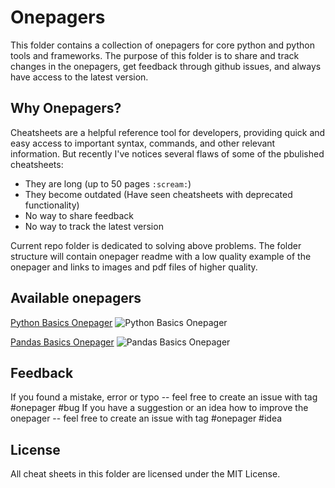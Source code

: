 # Onepagers
This folder contains a collection of onepagers for core python and python tools and frameworks. 
The purpose of this folder is to share and track changes in the onepagers, get feedback through github issues, and always have access to the latest version.

## Why Onepagers?
Cheatsheets are a helpful reference tool for developers, providing quick and easy access to important syntax, commands, and other relevant information. But recently I've notices several flaws of some of the pbulished cheatsheets:
- They are long (up to 50 pages `:scream:`)
- They become outdated (Have seen cheatsheets with deprecated functionality)
- No way to share feedback
- No way to track the latest version

Current repo folder is dedicated to solving above problems.
The folder structure will contain onepager readme with a low quality example of the onepager and links to images and pdf files of higher quality.

## Available onepagers
[Python Basics Onepager](https://github.com/IvanReznikov/DataVerse/blob/main/Onepagers/onepager_python_basics.md)
![Python Basics Onepager](https://github.com/IvanReznikov/DataVerse/blob/main/Onepagers/images/python_onepager_122_lq.png?raw=true)

[Pandas Basics Onepager](https://github.com/IvanReznikov/DataVerse/blob/main/Onepagers//onepager_pandas_basics.md)
![Pandas Basics Onepager](https://github.com/IvanReznikov/DataVerse/blob/main/Onepagers/images/pandas_onepager_160_lq.png?raw=true)

## Feedback
If you found a mistake, error or typo -- feel free to create an issue with tag #onepager #bug
If you have a suggestion or an idea how to improve the onepager -- feel free to create an issue with tag #onepager #idea

## License
All cheat sheets in this folder are licensed under the MIT License.
